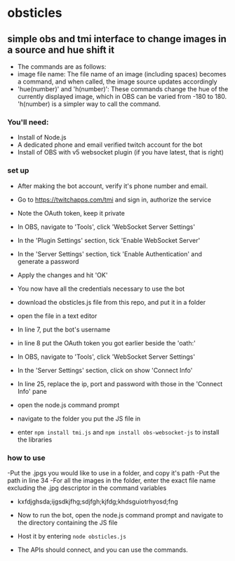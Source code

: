 # obsticles
## simple obs and tmi interface to change images in a source and hue shift it

- The commands are as follows:
- image file name: The file name of an image (including spaces) becomes a command, and when called, the image source updates accordingly
- 'hue(number)' and 'h(number)': These commands change the hue of the currently displayed image, which in OBS can be varied from -180 to 180. 'h(number) is a simpler way to call the command.

### You'll need:
- Install of Node.js 
- A dedicated phone and email verified twitch account for the bot
- Install of OBS with v5 websocket plugin (if you have latest, that is right)

### set up

- After making the bot account, verify it's phone number and email.
- Go to https://twitchapps.com/tmi and sign in, authorize the service
- Note the OAuth token, keep it private

- In OBS, navigate to 'Tools', click 'WebSocket Server Settings'
- In the 'Plugin Settings' section, tick 'Enable WebSocket Server'
- In the 'Server Settings' section, tick 'Enable Authentication' and generate a password
- Apply the changes and hit 'OK'

- You now have all the credentials necessary to use the bot

- download the obsticles.js file from this repo, and put it in a folder
- open the file in a text editor
- In line 7, put the bot's username
- in line 8 put the OAuth token you got earlier beside the 'oath:'
- In OBS, navigate to 'Tools', click 'WebSocket Server Settings'
- In the 'Server Settings' section, click on show 'Connect Info'
- In line 25, replace the ip, port and password with those in the 'Connect Info' pane

- open the node.js command prompt
- navigate to the folder you put the JS file in
- enter `npm install tmi.js` and `npm install obs-websocket-js` to install the libraries

### how to use

-Put the .jpgs you would like to use in a folder, and copy it's path
-Put the path in line 34
-For all the images in the folder, enter the exact file name excluding the .jpg descriptor in the command variables
- kxfdjghsda;ijgsdkjfhg;sdjfgh;kjfdg;khdsguiotrhyosd;fng

- Now to run the bot, open the node.js command prompt and navigate to the directory containing the JS file
- Host it by entering `node obsticles.js`
- The APIs should connect, and you can use the commands.


